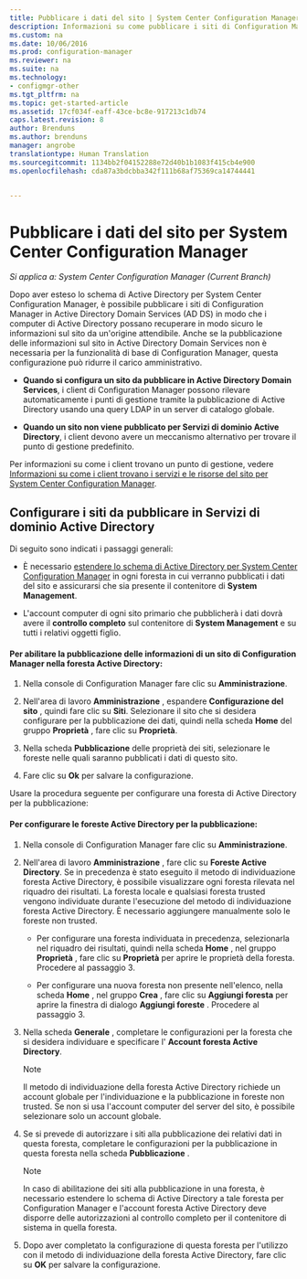 ```yaml
---
title: Pubblicare i dati del sito | System Center Configuration Manager
description: Informazioni su come pubblicare i siti di Configuration Manager in Active Directory Domain Services.
ms.custom: na
ms.date: 10/06/2016
ms.prod: configuration-manager
ms.reviewer: na
ms.suite: na
ms.technology:
- configmgr-other
ms.tgt_pltfrm: na
ms.topic: get-started-article
ms.assetid: 17cf034f-eaff-43ce-bc8e-917213c1db74
caps.latest.revision: 8
author: Brenduns
ms.author: brenduns
manager: angrobe
translationtype: Human Translation
ms.sourcegitcommit: 1134bb2f04152288e72d40b1b1083f415cb4e900
ms.openlocfilehash: cda87a3bdcbba342f111b68af75369ca14744441


---
```

# <a name="publish-site-data-for-system-center-configuration-manager"></a>Pubblicare i dati del sito per System Center Configuration Manager

*Si applica a: System Center Configuration Manager (Current Branch)*

Dopo aver esteso lo schema di Active Directory per System Center Configuration Manager, è possibile pubblicare i siti di Configuration Manager in Active Directory Domain Services (AD DS) in modo che i computer di Active Directory possano recuperare in modo sicuro le informazioni sul sito da un'origine attendibile. Anche se la pubblicazione delle informazioni sul sito in Active Directory Domain Services non è necessaria per la funzionalità di base di Configuration Manager, questa configurazione può ridurre il carico amministrativo.  

-   **Quando si configura un sito da pubblicare in Active Directory Domain Services**, i client di Configuration Manager possono rilevare automaticamente i punti di gestione tramite la pubblicazione di Active Directory usando una query LDAP in un server di catalogo globale.  

-   **Quando un sito non viene pubblicato per Servizi di dominio Active Directory**, i client devono avere un meccanismo alternativo per trovare il punto di gestione predefinito.  

Per informazioni su come i client trovano un punto di gestione, vedere [Informazioni su come i client trovano i servizi e le risorse del sito per System Center Configuration Manager](../../../../core/plan-design/hierarchy/understand-how-clients-find-site-resources-and-services.md).  

## <a name="configure-sites-to-publish-to-ad-ds"></a>Configurare i siti da pubblicare in Servizi di dominio Active Directory  
 Di seguito sono indicati i passaggi generali:  

-   È necessario [estendere lo schema di Active Directory per System Center Configuration Manager](../../../../core/plan-design/network/extend-the-active-directory-schema.md) in ogni foresta in cui verranno pubblicati i dati del sito e assicurarsi che sia presente il contenitore di **System Management**.  

-   L'account computer di ogni sito primario che pubblicherà i dati dovrà avere il   **controllo completo** sul contenitore di **System Management** e su tutti i relativi oggetti figlio.  

#### <a name="to-enable-a-configuration-manager-site-to-publish-site-information-to-active-directory-forest"></a>Per abilitare la pubblicazione delle informazioni di un sito di Configuration Manager nella foresta Active Directory:  

1.  Nella console di Configuration Manager fare clic su **Amministrazione**.  

2.  Nell'area di lavoro **Amministrazione** , espandere **Configurazione del sito** , quindi fare clic su **Siti**. Selezionare il sito che si desidera configurare per la pubblicazione dei dati, quindi nella scheda **Home** del gruppo **Proprietà** , fare clic su **Proprietà**.  

3.  Nella scheda **Pubblicazione** delle proprietà dei siti, selezionare le foreste nelle quali saranno pubblicati i dati di questo sito.  

4.  Fare clic su **Ok** per salvare la configurazione.  

 Usare la procedura seguente per configurare una foresta di Active Directory per la pubblicazione:  

#### <a name="to-configure-active-directory-forests-for-publishing"></a>Per configurare le foreste Active Directory per la pubblicazione:  

1.  Nella console di Configuration Manager fare clic su **Amministrazione**.  

2.  Nell'area di lavoro **Amministrazione** , fare clic su **Foreste Active Directory**. Se in precedenza è stato eseguito il metodo di individuazione foresta Active Directory, è possibile visualizzare ogni foresta rilevata nel riquadro dei risultati. La foresta locale e qualsiasi foresta trusted vengono individuate durante l'esecuzione del metodo di individuazione foresta Active Directory. È necessario aggiungere manualmente solo le foreste non trusted.  

    -   Per configurare una foresta individuata in precedenza, selezionarla nel riquadro dei risultati, quindi nella scheda **Home** , nel gruppo **Proprietà** , fare clic su **Proprietà** per aprire le proprietà della foresta. Procedere al passaggio 3.  

    -   Per configurare una nuova foresta non presente nell'elenco, nella scheda **Home** , nel gruppo **Crea** , fare clic su **Aggiungi foresta** per aprire la finestra di dialogo **Aggiungi foreste** . Procedere al passaggio 3.  

3.  Nella scheda **Generale** , completare le configurazioni per la foresta che si desidera individuare e specificare l' **Account foresta Active Directory**.  

    > [!NOTE]  
    >  Il metodo di individuazione della foresta Active Directory richiede un account globale per l'individuazione e la pubblicazione in foreste non trusted. Se non si usa l'account computer del server del sito, è possibile selezionare solo un account globale.  

4.  Se si prevede di autorizzare i siti alla pubblicazione dei relativi dati in questa foresta, completare le configurazioni per la pubblicazione in questa foresta nella scheda **Pubblicazione** .  

    > [!NOTE]  
    >  In caso di abilitazione dei siti alla pubblicazione in una foresta, è necessario estendere lo schema di Active Directory a tale foresta per Configuration Manager e l'account foresta Active Directory deve disporre delle autorizzazioni al controllo completo per il contenitore di sistema in quella foresta.  

5.  Dopo aver completato la configurazione di questa foresta per l'utilizzo con il metodo di individuazione della foresta Active Directory, fare clic su **OK** per salvare la configurazione.  



<!--HONumber=Nov16_HO1-->


